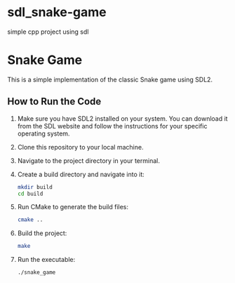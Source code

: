 # sdl_snake-game
simple cpp project using sdl 
# Snake Game

This is a simple implementation of the classic Snake game using SDL2.

## How to Run the Code

1. Make sure you have SDL2 installed on your system. You can download it from the SDL website and follow the instructions for your specific operating system.

2. Clone this repository to your local machine.

3. Navigate to the project directory in your terminal.

4. Create a build directory and navigate into it:
    ```bash
    mkdir build
    cd build
    ```

5. Run CMake to generate the build files:
    ```bash
    cmake ..
    ```

6. Build the project:
    ```bash
    make
    ```

7. Run the executable:
    ```bash
    ./snake_game
    ```

